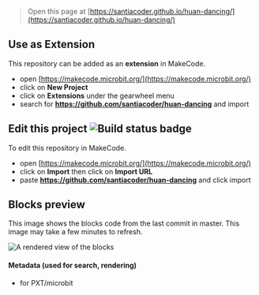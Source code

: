 
> Open this page at [https://santiacoder.github.io/huan-dancing/](https://santiacoder.github.io/huan-dancing/)

## Use as Extension

This repository can be added as an **extension** in MakeCode.

* open [https://makecode.microbit.org/](https://makecode.microbit.org/)
* click on **New Project**
* click on **Extensions** under the gearwheel menu
* search for **https://github.com/santiacoder/huan-dancing** and import

## Edit this project ![Build status badge](https://github.com/santiacoder/huan-dancing/workflows/MakeCode/badge.svg)

To edit this repository in MakeCode.

* open [https://makecode.microbit.org/](https://makecode.microbit.org/)
* click on **Import** then click on **Import URL**
* paste **https://github.com/santiacoder/huan-dancing** and click import

## Blocks preview

This image shows the blocks code from the last commit in master.
This image may take a few minutes to refresh.

![A rendered view of the blocks](https://github.com/santiacoder/huan-dancing/raw/master/.github/makecode/blocks.png)

#### Metadata (used for search, rendering)

* for PXT/microbit
<script src="https://makecode.com/gh-pages-embed.js"></script><script>makeCodeRender("{{ site.makecode.home_url }}", "{{ site.github.owner_name }}/{{ site.github.repository_name }}");</script>
